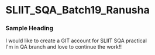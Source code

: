 # SLIIT_SQA_Batch19_Ranusha
### Sample Heading
I would like to create a GIT account for SLIIT SQA practical
<br>I'm in QA branch and love to continue the work!!

